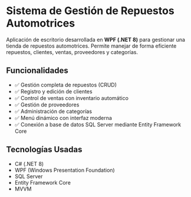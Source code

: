 # Sistema de Gestión de Repuestos Automotrices

Aplicación de escritorio desarrollada en **WPF (.NET 8)** para gestionar una tienda de repuestos automotrices. Permite manejar de forma eficiente repuestos, clientes, ventas, proveedores y categorías.

## Funcionalidades

- ✅ Gestión completa de repuestos (CRUD)
- ✅ Registro y edición de clientes
- ✅ Control de ventas con inventario automático
- ✅ Gestión de proveedores
- ✅ Administración de categorías
- ✅ Menú dinámico con interfaz moderna
- ✅ Conexión a base de datos SQL Server mediante Entity Framework Core

## Tecnologías Usadas

- C# (.NET 8)
- WPF (Windows Presentation Foundation)
- SQL Server
- Entity Framework Core
- MVVM

